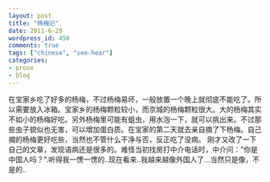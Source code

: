 ```yaml
---
layout: post
title: "杨梅记"
date: 2011-6-29
wordpress_id: 450
comments: true
tags: ["chinese", "see-hear"]
categories:
- prose
- blog
---
```

<meta name="_edit_last" content="1" />
<meta name="_su_rich_snippet_type" content="none" />
<meta name="views" content="158" />
<meta name="_wp_old_slug" content="杨梅" />
在宝家乡吃了好多的杨梅，不过杨梅易坏，一般放置一个晚上就彻底不能吃了。所以需要放入冰箱。宝家乡的杨梅颗粒较小，而京城的杨梅颗粒很大。大的杨梅其实不如小的杨梅好吃。另外杨梅里可能有蛆虫，用水泡一下，就可以挑出来。不过那些虫子貌似也无害，可以增加蛋白质。在宝家的第二天就去亲自摘了下杨梅。自己摘的杨梅更好吃些，当然也不管什么干净与否，反正吃了没病。
刚才又改了一下自己的文章，发现语病还是很多的。难怪当初找房打中介电话时，中介问："你是中国人吗？".听得我一愣一愣的..现在看来..我越来越像外国人了...当然只是像，不是的..
